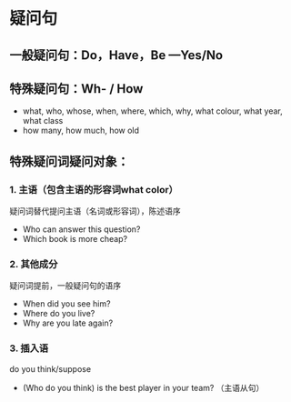 # 疑问句

## 一般疑问句：Do，Have，Be —Yes/No

## 特殊疑问句：Wh- / How

- what, who, whose, when, where, which, why, what colour, what year, what class
- how many, how much, how old

## 特殊疑问词疑问对象：

### 1. 主语（包含主语的形容词what color）
疑问词替代提问主语（名词或形容词），陈述语序
- Who can answer this question?
- Which book is more cheap?

### 2. 其他成分
疑问词提前，一般疑问句的语序
- When did you see him?
- Where do you live?
- Why are you late again?

### 3. 插入语 
do you think/suppose
- (Who do you think) is the best player in your team? （主语从句）